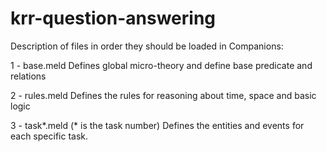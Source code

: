 # krr-question-answering

Description of files in order they should be loaded in Companions:

1 - base.meld
Defines global micro-theory and define base predicate and relations

2 - rules.meld
Defines the rules for reasoning about time, space and basic logic

3 - task*.meld (* is the task number)
Defines the entities and events for each specific task.